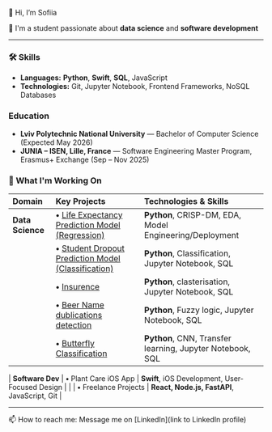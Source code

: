 <!--
**sofi-whitemoon/sofi-whitemoon** is a ✨ _special_ ✨ repository because its `README.md` (this file) appears on your GitHub profile.

Here are some ideas to get you started:

- 🔭 I’m currently working on ...
- 🌱 I’m currently learning ...
- 👯 I’m looking to collaborate on ...
- 🤔 I’m looking for help with ...
- 💬 Ask me about ...
- 📫 How to reach me: ...
- 😄 Pronouns: ...
- ⚡ Fun fact: ...


### Core Skills

* **Data Science:** Python, Jupyter Notebook, CRISP-DM, Regression/Classification, SQL.
* **Software Dev:** Swift, iOS App Development, JavaScript, React, Node.js, FastAPI, Git.

-->


👋 Hi, I’m Sofiia

🌱 I'm a student passionate about **data science** and **software development**

---


### 🛠️ Skills 

* **Languages:** **Python**, **Swift**, **SQL**, JavaScript
* **Technologies:** Git, Jupyter Notebook, Frontend Frameworks, NoSQL Databases

### Education

* **Lviv Polytechnic National University** — Bachelor of Computer Science (Expected May 2026)
* **JUNIA – ISEN, Lille, France** — Software Engineering Master Program, Erasmus+ Exchange (Sep – Nov 2025)




### 🚀 What I'm Working On

| Domain | Key Projects | Technologies & Skills |
| :--- | :--- | :--- |
| **Data Science** | **•** [Life Expectancy Prediction Model (Regression)](https://github.com/sofi-whitemoon/life_expectancy) | **Python**, CRISP-DM, EDA, Model Engineering/Deployment |
| | **•** [Student Dropout Prediction Model (Classification)](https://github.com/sofi-whitemoon/student_dropout) | **Python**, Classification, Jupyter Notebook, SQL |
| | **•** [Insurence ]() | **Python**, clasterisation, Jupyter Notebook, SQL |
| | **•** [Beer Name dublications detection ]() | **Python**, Fuzzy logic, Jupyter Notebook, SQL |
| | **•** [Butterfly Classification](https://www.kaggle.com/code/sofipyshchyk/notebook26763e0e2f) | **Python**, CNN, Transfer learning, Jupyter Notebook, SQL |


| **Software Dev** | **•** Plant Care iOS App | **Swift**, iOS Development, User-Focused Design |
|  | **•** Freelance Projects | **React, Node.js, FastAPI**, JavaScript, Git |

---

📫 How to reach me: Message me on [LinkedIn](link to LinkedIn profile)


